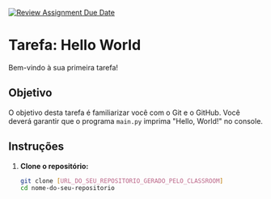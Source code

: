 [![Review Assignment Due Date](https://classroom.github.com/assets/deadline-readme-button-22041afd0340ce965d47ae6ef1cefeee28c7c493a6346c4f15d667ab976d596c.svg)](https://classroom.github.com/a/t1Rwyd9d)
# Tarefa: Hello World

Bem-vindo à sua primeira tarefa!

## Objetivo

O objetivo desta tarefa é familiarizar você com o Git e o GitHub. 
Você deverá garantir que o programa `main.py` imprima "Hello, World!" no console.

## Instruções

1. **Clone o repositório:**
   ```bash
   git clone [URL_DO_SEU_REPOSITORIO_GERADO_PELO_CLASSROOM]
   cd nome-do-seu-repositorio
